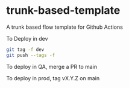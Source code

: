 # trunk-based-template

A trunk based flow template for Github Actions

To Deploy in dev

```bash
git tag -f dev
git push --tags -f
```

To deploy in QA, merge a PR to main

To deploy in prod, tag vX.Y.Z on main
